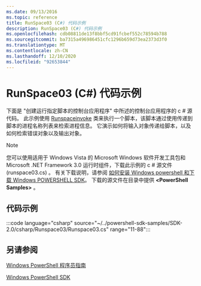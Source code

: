 ```yaml
---
ms.date: 09/13/2016
ms.topic: reference
title: RunSpace03 (C#) 代码示例
description: RunSpace03 (C#) 代码示例
ms.openlocfilehash: cdb08811de13f8bbf5cd91fcbef552c78594b788
ms.sourcegitcommit: ba7315a496986451cfc1296b659d73ea2373d3f0
ms.translationtype: MT
ms.contentlocale: zh-CN
ms.lasthandoff: 12/10/2020
ms.locfileid: "92653844"
---
```

# <a name="runspace03-c-code-sample"></a>RunSpace03 (C#) 代码示例

下面是 "创建运行指定脚本的控制台应用程序" 中所述的控制台应用程序的 c # 源代码。 此示例使用 [Runspaceinvoke](/dotnet/api/System.Management.Automation.RunspaceInvoke) 类来执行一个脚本，该脚本通过使用传递到脚本的进程名称列表来检索进程信息。 它演示如何将输入对象传递给脚本，以及如何检索错误对象以及输出对象。

> [!NOTE]
> 您可以使用适用于 Windows Vista 的 Microsoft Windows 软件开发工具包和 Microsoft .NET Framework 3.0 运行时组件，下载此示例的 c # 源文件 (runspace03.cs) 。 有关下载说明，请参阅 [如何安装 Windows powershell 和下载 Windows POWERSHELL SDK](/powershell/scripting/developer/installing-the-windows-powershell-sdk)。
> 下载的源文件在目录中提供 **\<PowerShell Samples>** 。

## <a name="code-sample"></a>代码示例

:::code language="csharp" source="~/../powershell-sdk-samples/SDK-2.0/csharp/Runspace03/Runspace03.cs" range="11-88":::

## <a name="see-also"></a>另请参阅

[Windows PowerShell 程序员指南](./windows-powershell-programmer-s-guide.md)

[Windows PowerShell SDK](../windows-powershell-reference.md)
